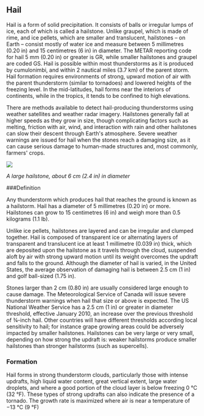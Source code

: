## Hail

Hail is a form of solid precipitation. It consists of balls or irregular lumps
of ice, each of which is called a hailstone. Unlike graupel, which is made of
rime, and ice pellets, which are smaller and translucent, hailstones – on Earth –
consist mostly of water ice and measure between 5 millimetres (0.20 in) and 15
centimetres (6 in) in diameter. The METAR reporting code for hail 5 mm (0.20 in)
or greater is GR, while smaller hailstones and graupel are coded GS. Hail is
possible within most thunderstorms as it is produced by cumulonimbi, and within
2 nautical miles (3.7 km) of the parent storm. Hail formation requires environments
of strong, upward motion of air with the parent thunderstorm (similar to tornadoes)
and lowered heights of the freezing level. In the mid-latitudes, hail forms near
the interiors of continents, while in the tropics, it tends to be confined to high elevations.

There are methods available to detect hail-producing thunderstorms using weather
satellites and weather radar imagery. Hailstones generally fall at higher speeds
as they grow in size, though complicating factors such as melting, friction with
air, wind, and interaction with rain and other hailstones can slow their descent
through Earth's atmosphere. Severe weather warnings are issued for hail when the
stones reach a damaging size, as it can cause serious damage to human-made structures
and, most commonly, farmers' crops.

![ ](http://upload.wikimedia.org/wikipedia/commons/9/94/Granizo.jpg)

*A large hailstone, about 6 cm (2.4 in) in diameter*

###Definition

Any thunderstorm which produces hail that reaches the ground is known as a hailstorm.
 Hail has a diameter of 5 millimetres (0.20 in) or more. Hailstones can grow to
 15 centimetres (6 in) and weigh more than 0.5 kilograms (1.1 lb).

Unlike ice pellets, hailstones are layered and can be irregular and clumped together.
Hail is composed of transparent ice or alternating layers of transparent and
translucent ice at least 1 millimetre (0.039 in) thick, which are deposited upon
the hailstone as it travels through the cloud, suspended aloft by air with strong
upward motion until its weight overcomes the updraft and falls to the ground.
Although the diameter of hail is varied, in the United States, the average
observation of damaging hail is between 2.5 cm (1 in) and golf ball-sized (1.75 in).

Stones larger than 2 cm (0.80 in) are usually considered large enough to cause damage.
The Meteorological Service of Canada will issue severe thunderstorm warnings when
hail that size or above is expected. The US National Weather Service has a 2.5 cm
(1 in) or greater in diameter threshold, effective January 2010, an increase over
the previous threshold of ¾-inch hail. Other countries will have different
thresholds according local sensitivity to hail; for instance grape growing areas
could be adversely impacted by smaller hailstones. Hailstones can be very large
or very small, depending on how strong the updraft is: weaker hailstorms produce
smaller hailstones than stronger hailstorms (such as supercells).

### Formation

Hail forms in strong thunderstorm clouds, particularly those with intense updrafts,
high liquid water content, great vertical extent, large water droplets, and where
a good portion of the cloud layer is below freezing 0 °C (32 °F). These types
of strong updrafts can also indicate the presence of a tornado. The growth
rate is maximized where air is near a temperature of −13 °C (9 °F)

